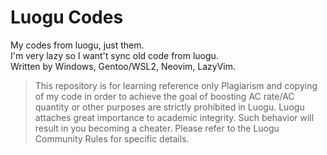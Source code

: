 # Luogu Codes

My codes from luogu, just them.  
I'm very lazy so I want't sync old code from luogu.  
Written by Windows, Gentoo/WSL2, Neovim, LazyVim.

> This repository is for learning reference only
> Plagiarism and copying of my code in order to achieve the goal of boosting AC rate/AC quantity or other purposes are strictly prohibited in Luogu.
> Luogu attaches great importance to academic integrity. Such behavior will result in you becoming a cheater. Please refer to the Luogu Community Rules for specific details.

